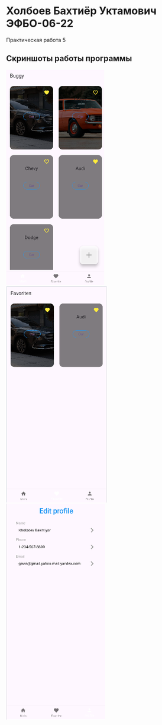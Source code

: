 # Холбоев Бахтиёр Уктамович ЭФБО-06-22

Практическая работа 5

## Скриншоты работы программы

![alt text](<lab5_1.png>)
![alt text](<lab5_2.png>)
![alt text](<lab5_3.png>)
